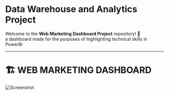 # Data Warehouse and Analytics Project

Welcome to the **Web Marketing Dashboard Project** repository! 🚀  
a dashboard made for the purposes of highlighting technical skills in PowerBI

---
# 🏗️ WEB MARKETING DASHBOARD

![Screenshot]([https://github.com/chrisjuniormusas/Web-Marketing-Dashboard/blob/main/Screenshot%202025-03-27%20202233.png])






